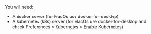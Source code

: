You will need:
- A docker server (for MacOs use docker-for-desktop)
- A kubernetes (k8s) server
  (for MacOs use docker-for-desktop and check Preferences > Kubernetes > Enable Kubernetes)
